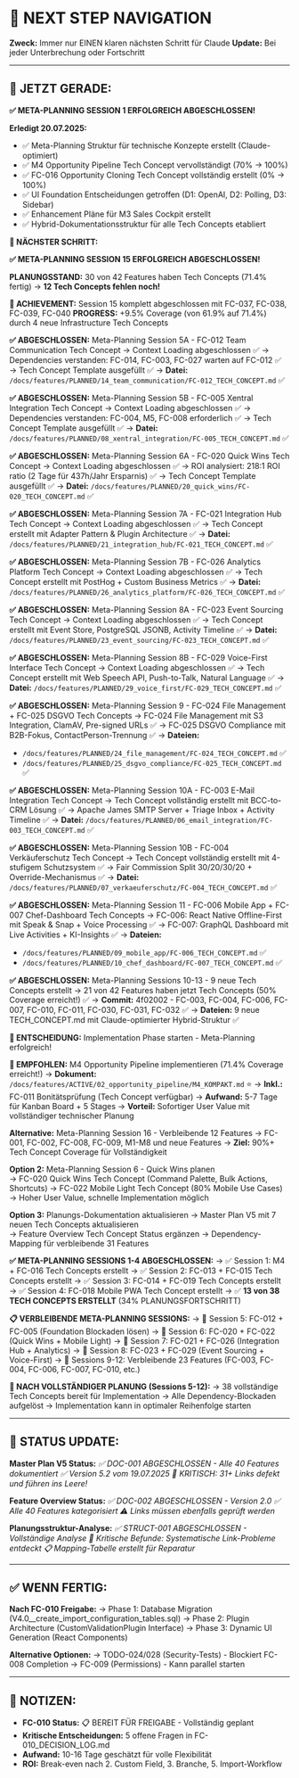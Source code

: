 # 🧭 NEXT STEP NAVIGATION

**Zweck:** Immer nur EINEN klaren nächsten Schritt für Claude
**Update:** Bei jeder Unterbrechung oder Fortschritt

---

## 🎯 JETZT GERADE:

**✅ META-PLANNING SESSION 1 ERFOLGREICH ABGESCHLOSSEN!**

**Erledigt 20.07.2025:**
- ✅ Meta-Planning Struktur für technische Konzepte erstellt (Claude-optimiert)
- ✅ M4 Opportunity Pipeline Tech Concept vervollständigt (70% → 100%)
- ✅ FC-016 Opportunity Cloning Tech Concept vollständig erstellt (0% → 100%)  
- ✅ UI Foundation Entscheidungen getroffen (D1: OpenAI, D2: Polling, D3: Sidebar)
- ✅ Enhancement Pläne für M3 Sales Cockpit erstellt
- ✅ Hybrid-Dokumentationsstruktur für alle Tech Concepts etabliert

**🚀 NÄCHSTER SCHRITT:**

**✅ META-PLANNING SESSION 15 ERFOLGREICH ABGESCHLOSSEN!**

**PLANUNGSSTAND:** 30 von 42 Features haben Tech Concepts (71.4% fertig) → **12 Tech Concepts fehlen noch!**

**🎯 ACHIEVEMENT:** Session 15 komplett abgeschlossen mit FC-037, FC-038, FC-039, FC-040
**PROGRESS:** +9.5% Coverage (von 61.9% auf 71.4%) durch 4 neue Infrastructure Tech Concepts

**✅ ABGESCHLOSSEN:** Meta-Planning Session 5A - FC-012 Team Communication Tech Concept
→ Context Loading abgeschlossen ✅
→ Dependencies verstanden: FC-014, FC-003, FC-027 warten auf FC-012 ✅
→ Tech Concept Template ausgefüllt ✅
→ **Datei:** `/docs/features/PLANNED/14_team_communication/FC-012_TECH_CONCEPT.md` ✅

**✅ ABGESCHLOSSEN:** Meta-Planning Session 5B - FC-005 Xentral Integration Tech Concept
→ Context Loading abgeschlossen ✅
→ Dependencies verstanden: FC-004, M5, FC-008 erforderlich ✅
→ Tech Concept Template ausgefüllt ✅
→ **Datei:** `/docs/features/PLANNED/08_xentral_integration/FC-005_TECH_CONCEPT.md` ✅

**✅ ABGESCHLOSSEN:** Meta-Planning Session 6A - FC-020 Quick Wins Tech Concept
→ Context Loading abgeschlossen ✅
→ ROI analysiert: 218:1 ROI ratio (2 Tage für 437h/Jahr Ersparnis) ✅
→ Tech Concept Template ausgefüllt ✅
→ **Datei:** `/docs/features/PLANNED/20_quick_wins/FC-020_TECH_CONCEPT.md` ✅

**✅ ABGESCHLOSSEN:** Meta-Planning Session 7A - FC-021 Integration Hub Tech Concept
→ Context Loading abgeschlossen ✅
→ Tech Concept erstellt mit Adapter Pattern & Plugin Architecture ✅
→ **Datei:** `/docs/features/PLANNED/21_integration_hub/FC-021_TECH_CONCEPT.md` ✅

**✅ ABGESCHLOSSEN:** Meta-Planning Session 7B - FC-026 Analytics Platform Tech Concept
→ Context Loading abgeschlossen ✅
→ Tech Concept erstellt mit PostHog + Custom Business Metrics ✅
→ **Datei:** `/docs/features/PLANNED/26_analytics_platform/FC-026_TECH_CONCEPT.md` ✅

**✅ ABGESCHLOSSEN:** Meta-Planning Session 8A - FC-023 Event Sourcing Tech Concept
→ Context Loading abgeschlossen ✅
→ Tech Concept erstellt mit Event Store, PostgreSQL JSONB, Activity Timeline ✅
→ **Datei:** `/docs/features/PLANNED/23_event_sourcing/FC-023_TECH_CONCEPT.md` ✅

**✅ ABGESCHLOSSEN:** Meta-Planning Session 8B - FC-029 Voice-First Interface Tech Concept
→ Context Loading abgeschlossen ✅
→ Tech Concept erstellt mit Web Speech API, Push-to-Talk, Natural Language ✅
→ **Datei:** `/docs/features/PLANNED/29_voice_first/FC-029_TECH_CONCEPT.md` ✅

**✅ ABGESCHLOSSEN:** Meta-Planning Session 9 - FC-024 File Management + FC-025 DSGVO Tech Concepts
→ FC-024 File Management mit S3 Integration, ClamAV, Pre-signed URLs ✅
→ FC-025 DSGVO Compliance mit B2B-Fokus, ContactPerson-Trennung ✅
→ **Dateien:** 
  - `/docs/features/PLANNED/24_file_management/FC-024_TECH_CONCEPT.md` ✅
  - `/docs/features/PLANNED/25_dsgvo_compliance/FC-025_TECH_CONCEPT.md` ✅

**✅ ABGESCHLOSSEN:** Meta-Planning Session 10A - FC-003 E-Mail Integration Tech Concept
→ Tech Concept vollständig erstellt mit BCC-to-CRM Lösung ✅
→ Apache James SMTP Server + Triage Inbox + Activity Timeline ✅
→ **Datei:** `/docs/features/PLANNED/06_email_integration/FC-003_TECH_CONCEPT.md` ✅

**✅ ABGESCHLOSSEN:** Meta-Planning Session 10B - FC-004 Verkäuferschutz Tech Concept
→ Tech Concept vollständig erstellt mit 4-stufigem Schutzsystem ✅
→ Fair Commission Split 30/20/30/20 + Override-Mechanismus ✅
→ **Datei:** `/docs/features/PLANNED/07_verkaeuferschutz/FC-004_TECH_CONCEPT.md` ✅

**✅ ABGESCHLOSSEN:** Meta-Planning Session 11 - FC-006 Mobile App + FC-007 Chef-Dashboard Tech Concepts
→ FC-006: React Native Offline-First mit Speak & Snap + Voice Processing ✅
→ FC-007: GraphQL Dashboard mit Live Activities + KI-Insights ✅
→ **Dateien:** 
  - `/docs/features/PLANNED/09_mobile_app/FC-006_TECH_CONCEPT.md` ✅
  - `/docs/features/PLANNED/10_chef_dashboard/FC-007_TECH_CONCEPT.md` ✅

**✅ ABGESCHLOSSEN:** Meta-Planning Sessions 10-13 - 9 neue Tech Concepts erstellt
→ 21 von 42 Features haben jetzt Tech Concepts (50% Coverage erreicht!) ✅
→ **Commit:** 4f02002 - FC-003, FC-004, FC-006, FC-007, FC-010, FC-011, FC-030, FC-031, FC-032 ✅
→ **Dateien:** 9 neue TECH_CONCEPT.md mit Claude-optimierter Hybrid-Struktur ✅

**🎯 ENTSCHEIDUNG:** Implementation Phase starten - Meta-Planning erfolgreich!

**🚀 EMPFOHLEN:** M4 Opportunity Pipeline implementieren (71.4% Coverage erreicht!)
→ **Dokument:** `/docs/features/ACTIVE/02_opportunity_pipeline/M4_KOMPAKT.md` ⭐
→ **Inkl.:** FC-011 Bonitätsprüfung (Tech Concept verfügbar)
→ **Aufwand:** 5-7 Tage für Kanban Board + 5 Stages
→ **Vorteil:** Sofortiger User Value mit vollständiger technischer Planung

**Alternative:** Meta-Planning Session 16 - Verbleibende 12 Features
→ FC-001, FC-002, FC-008, FC-009, M1-M8 und neue Features
→ **Ziel:** 90%+ Tech Concept Coverage für Vollständigkeit

**Option 2:** Meta-Planning Session 6 - Quick Wins planen  
→ FC-020 Quick Wins Tech Concept (Command Palette, Bulk Actions, Shortcuts)
→ FC-022 Mobile Light Tech Concept (80% Mobile Use Cases)
→ Hoher User Value, schnelle Implementation möglich

**Option 3:** Planungs-Dokumentation aktualisieren
→ Master Plan V5 mit 7 neuen Tech Concepts aktualisieren  
→ Feature Overview Tech Concept Status ergänzen
→ Dependency-Mapping für verbleibende 31 Features

**✅ META-PLANNING SESSIONS 1-4 ABGESCHLOSSEN:**
→ ✅ Session 1: M4 + FC-016 Tech Concepts erstellt
→ ✅ Session 2: FC-013 + FC-015 Tech Concepts erstellt
→ ✅ Session 3: FC-014 + FC-019 Tech Concepts erstellt
→ ✅ Session 4: FC-018 Mobile PWA Tech Concept erstellt
→ ✅ **13 von 38 TECH CONCEPTS ERSTELLT** (34% PLANUNGSFORTSCHRITT)

**📋 VERBLEIBENDE META-PLANNING SESSIONS:**
→ 📅 Session 5: FC-012 + FC-005 (Foundation Blockaden lösen)
→ 📅 Session 6: FC-020 + FC-022 (Quick Wins + Mobile Light)
→ 📅 Session 7: FC-021 + FC-026 (Integration Hub + Analytics)
→ 📅 Session 8: FC-023 + FC-029 (Event Sourcing + Voice-First)
→ 📅 Sessions 9-12: Verbleibende 23 Features (FC-003, FC-004, FC-006, FC-007, FC-010, etc.)

**🎯 NACH VOLLSTÄNDIGER PLANUNG (Sessions 5-12):**
→ 38 vollständige Tech Concepts bereit für Implementation
→ Alle Dependency-Blockaden aufgelöst
→ Implementation kann in optimaler Reihenfolge starten

---

## 🚨 STATUS UPDATE:

**Master Plan V5 Status:**
_✅ DOC-001 ABGESCHLOSSEN - Alle 40 Features dokumentiert_
_✅ Version 5.2 vom 19.07.2025_
_🚨 KRITISCH: 31+ Links defekt und führen ins Leere!_

**Feature Overview Status:**
_✅ DOC-002 ABGESCHLOSSEN - Version 2.0_
_✅ Alle 40 Features kategorisiert_
_⚠️ Links müssen ebenfalls geprüft werden_

**Planungsstruktur-Analyse:**
_✅ STRUCT-001 ABGESCHLOSSEN - Vollständige Analyse_
_🚨 Kritische Befunde: Systematische Link-Probleme entdeckt_
_📋 Mapping-Tabelle erstellt für Reparatur_

---

## ✅ WENN FERTIG:

**Nach FC-010 Freigabe:**
→ Phase 1: Database Migration (V4.0__create_import_configuration_tables.sql)
→ Phase 2: Plugin Architecture (CustomValidationPlugin Interface)
→ Phase 3: Dynamic UI Generation (React Components)

**Alternative Optionen:**
→ TODO-024/028 (Security-Tests) - Blockiert FC-008 Completion
→ FC-009 (Permissions) - Kann parallel starten

---

## 📝 NOTIZEN:

- **FC-010 Status:** 📋 BEREIT FÜR FREIGABE - Vollständig geplant
- **Kritische Entscheidungen:** 5 offene Fragen in FC-010_DECISION_LOG.md
- **Aufwand:** 10-16 Tage geschätzt für volle Flexibilität
- **ROI:** Break-even nach 2. Custom Field, 3. Branche, 5. Import-Workflow